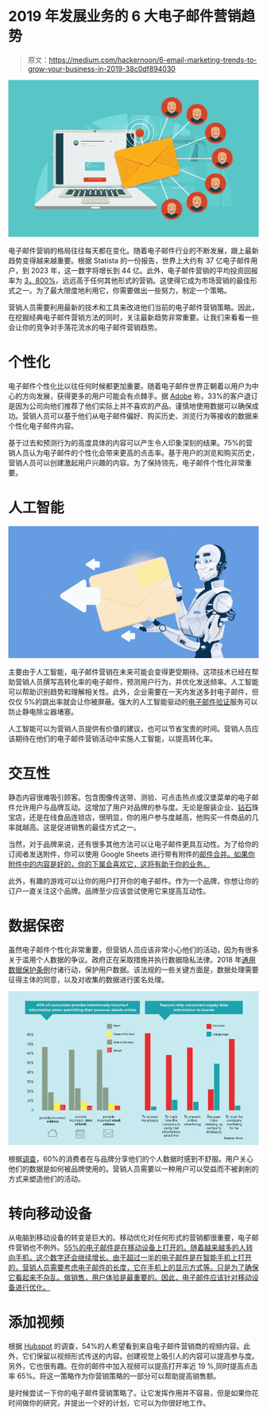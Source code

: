 # 2019 年发展业务的 6 大电子邮件营销趋势

> 原文：<https://medium.com/hackernoon/6-email-marketing-trends-to-grow-your-business-in-2019-38c0df894030>

![](img/5a3074b43c41c16397b8110cf7ba5991.png)

电子邮件营销的格局往往每天都在变化。随着电子邮件行业的不断发展，跟上最新趋势变得越来越重要。根据 Statista 的一份报告，世界上大约有 37 亿电子邮件用户，到 2023 年，这一数字将增长到 44 亿。此外，电子邮件营销的平均投资回报率为 [3，800%](https://www.leightoninteractive.com/blog/2018-most-insightful-email-marketing-statistics)，远远高于任何其他形式的营销。这使得它成为市场营销的最佳形式之一。为了最大限度地利用它，你需要做出一些努力，制定一个策略。

营销人员需要利用最新的技术和工具来改进他们当前的电子邮件营销策略。因此，在挖掘经典电子邮件营销方法的同时，关注最新趋势非常重要。让我们来看看一些会让你的竞争对手落花流水的电子邮件营销趋势。

# 个性化

电子邮件个性化比以往任何时候都更加重要。随着电子邮件世界正朝着以用户为中心的方向发展，获得更多的用户可能会有点棘手。据 [Adobe](https://theblog.adobe.com/love-email-but-spreading-the-love-other-channels/) 称，33%的客户退订是因为公司向他们推荐了他们实际上并不喜欢的产品。谨慎地使用数据可以确保成功。营销人员可以基于他们从电子邮件偏好、购买历史、浏览行为等接收的数据来个性化电子邮件内容。

基于过去和预测行为的高度具体的内容可以产生令人印象深刻的结果。75%的营销人员认为电子邮件的个性化会带来更高的点击率。基于用户的浏览和购买历史，营销人员可以创建激起用户兴趣的内容。为了保持领先，电子邮件个性化非常重要。

# 人工智能

![](img/d0f88e6c781ed34f3a1f8504509ee257.png)

主要由于人工智能，电子邮件营销在未来可能会变得更受期待。这项技术已经在帮助营销人员撰写高转化率的电子邮件，预测用户行为，并优化发送频率。人工智能可以帮助识别趋势和理解相关性。此外，企业需要在一天内发送多封电子邮件，但仅仅 5%的跳出率就会让你被屏蔽。强大的人工智能驱动的[电子邮件验证](https://thechecker.co)服务可以防止静电除尘器堵塞。

人工智能可以为营销人员提供有价值的建议，也可以节省宝贵的时间。营销人员应该期待在他们的电子邮件营销活动中实施人工智能，以提高转化率。

# 交互性

静态内容很难吸引顾客。包含图像传送带、测验、可点击热点或汉堡菜单的电子邮件允许用户与品牌互动。这增加了用户对品牌的参与度。无论是服装企业、[钻石](https://tingdiamond.com/)珠宝店，还是在线食品连锁店，很明显，你的用户参与度越高，他购买一件商品的几率就越高。这是促进销售的最佳方式之一。

当然，对于品牌来说，还有很多其他方法可以让电子邮件更具互动性。为了给你的订阅者发送附件，你可以使用 Google Sheets 进行带有附件的[邮件合并。如果你附件中的内容是好的，你的下属会喜欢它，这将有助于你的业务。](https://blog.gsmart.in/mail-merge-with-attachment-google-sheets/)

此外，有趣的游戏可以让你的用户打开你的电子邮件。作为一个品牌，你想让你的订户一直关注这个品牌。品牌至少应该尝试使用它来提高互动性。

# 数据保密

虽然电子邮件个性化非常重要，但营销人员应该非常小心他们的活动，因为有很多关于滥用个人数据的争议。政府正在采取措施并执行数据隐私法律。2018 年[通用数据保护条例](https://digitalguardian.com/blog/what-gdpr-general-data-protection-regulation-understanding-and-complying-gdpr-data-protection)付诸行动，保护用户数据。该法规的一些关键方面是，数据处理需要征得主体的同意，以及对收集的数据进行匿名处理。

![](img/c8df1cdf1ddc790eeb962b04733fb7a2.png)

根据[调查](https://www.sailthru.com/marketing-blog/data-privacy-post-cambridge-analytica/)，60%的消费者在与品牌分享他们的个人数据时感到不舒服。用户关心他们的数据是如何被品牌使用的。营销人员需要以一种用户可以受益而不被剥削的方式来塑造他们的活动。

# 转向移动设备

从电脑到移动设备的转变是巨大的。移动优化对任何形式的营销都很重要，电子邮件营销也不例外。[55%的电子邮件是在移动设备上打开的。随着越来越多的人转向手机，这个数字还会继续增长。由于超过一半的电子邮件是在智能手机上打开的，营销人员需要考虑电子邮件的长度，它在手机上的显示方式等。只是为了确保它看起来不杂乱。做销售，用户体验是最重要的。因此，电子邮件应该针对移动设备进行优化。](https://returnpath.com/newsroom/mobile-now-preferred-platform-reading-email-half-email-opens/)

# 添加视频

根据 [Hubspot](https://blog.hubspot.com/marketing/video-marketing-statistics?__hstc=194965746.5fe6b7a1a802994f5de0cff5e01cdaa2.1542223599992.1546460017276.1547577865169.7&__hssc=194965746.2.1547577865169&__hsfp=3606694521#sm.0000h4rgwfoa1fouwqm23llpma557) 的调查，54%的人希望看到来自电子邮件营销商的视频内容。此外，它们保留以视频形式传送的内容。创建视觉上吸引人的内容可以提高参与度。另外，它也很有趣。在你的邮件中加入视频可以提高打开率近 19 %,同时提高点击率 65%。将这一策略作为你营销策略的一部分可以帮助提高销售额。

是时候尝试一下你的电子邮件营销策略了。让它发挥作用并不容易，但是如果你花时间做你的研究，并提出一个好的计划，它可以为你很好地工作。